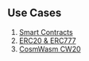 ## Use Cases

1. [Smart Contracts](01_smart_contracts/01_smart_contracts.md)  
2. [ERC20 & ERC777](02_erc20/02_erc20.md)  
3. [CosmWasm CW20](03_cw20/03_cw20.md)  